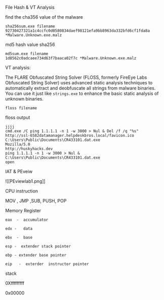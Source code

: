 
File Hash & VT Analysis

find the cha356 value of the malware

~~~
sha256sum.exe filename
92730427321a1c4ccfc0d0580834daef98121efa9bb8963da332bfd6cf1fda8a *Malware.Unknown.exe.malz
~~~

md5 hash value
sha256
~~~
md5sum.exe filename
1d8562c0adcaee734d63f7baaca02f7c *Malware.Unknown.exe.malz
~~~

VT analysis:

The FLARE Obfuscated String Solver (FLOSS, formerly FireEye Labs Obfuscated String Solver) uses advanced static analysis techniques to automatically extract and deobfuscate all strings from malware binaries. You can use it just like `strings.exe` to enhance the basic static analysis of unknown binaries.

~~~
floss filename
~~~

floss output

~~~
jjjj
cmd.exe /C ping 1.1.1.1 -n 1 -w 3000 > Nul & Del /f /q "%s"
http://ssl-6582datamanager.helpdeskbros.local/favicon.ico
C:\Users\Public\Documents\CR433101.dat.exe
Mozilla/5.0
http://huskyhacks.dev
ping 1.1.1.1 -n 1 -w 3000 > Nul & C:\Users\Public\Documents\CR433101.dat.exe
open
~~~

IAT  & PEveiw

![[PEviewlab1.png]]





CPU instruction

MOV , JMP ,SUB, PUSH, POP

 Memory Register
 
 ~~~
eax  -  accumulator 

edx -   data 

ebx  -  base

esp -  extender stack pointer

ebp - extender base pointer

eip   -  exterder  instructor pointer

~~~


stack

0Xfffffffff

0x00000


